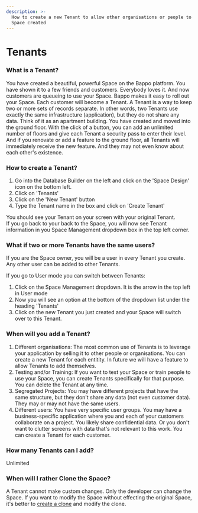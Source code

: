```yaml
---
description: >-
  How to create a new Tenant to allow other organisations or people to use the
  Space created
---
```


# Tenants

### What is a Tenant?

You have created a beautiful, powerful Space on the Bappo platform. You have shown it to a few friends and customers. Everybody loves it. And now customers are queueing to use your Space. Bappo makes it easy to roll out your Space. Each customer will become a Tenant. A Tenant is a way to keep two or more sets of records separate. In other words, two Tenants use exactly the same infrastructure \(application\), but they do not share any data.  Think of it as an apartment building. You have created and moved into the ground floor. With the click of a button, you can add an unlimited number of floors and give each Tenant a security pass to enter their level. And if you renovate or add a feature to the ground floor, all Tenants will immediately receive the new feature. And they may not even know about each other's  existence. 

### How to create a Tenant?

1. Go into the Database Builder on the left and click on the 'Space Design' icon on the bottom left.
2. Click on 'Tenants'
3. Click on  the 'New Tenant' button
4. Type the Tenant name in the box and click on 'Create Tenant'

You should see your Tenant on your screen with your original Tenant.  
If you go back to your back to the Space, you will now see Tenant information in you Space Management dropdown box in the top left corner.

### What if two or more Tenants have the same users?

If you are the Space owner, you will be a user in every Tenant you create. Any other user can be added to other Tenants. 

If you go to User mode you can switch between Tenants:

1. Click on the Space Management dropdown. It is the arrow in the top left in User mode
2. Now you will see an option at the bottom of the dropdown list under the heading 'Tenants'
3. Click on the new Tenant you just created and your Space will switch over to this Tenant.

### When will you add a Tenant?

1. Different organisations: The most common use of Tenants is to leverage your application by selling it to other people or organisations. You can create a new Tenant for each entitity. In future we will have a feature to allow Tenants to add themselves.
2. Testing and/or Training: If you want to test your Space or train people to use your Space, you can create Tenants specifically for that purpose. You can delete the Tenant at any time.
3. Segregated Projects: You may have different projects that have the same structure, but they don't share any data \(not even customer data\). They may or may not have the same users. 
4. Different users: You have very specific user groups. You may have a business-specific application where you and each of your customers collaborate on a project. You likely share confidential data. Or you don't want to clutter screens with data that's not relevant to this work. You can create a Tenant for each customer. 

### How many Tenants can I add?

Unlimited

### When will I rather Clone the Space?

A Tenant cannot make custom changes. Only the developer can change the Space. If you want to modify the Space without effecting the original Space, it's better to [create a clone](http://help.bappo.com/app-management/clone-and-merge-your-app) and modify the clone.

